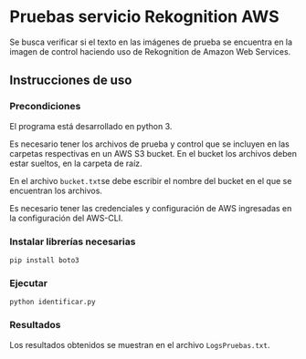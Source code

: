 # Pruebas servicio Rekognition AWS
Se busca verificar si el texto en las imágenes de prueba se encuentra en la imagen de control haciendo uso de Rekognition de Amazon Web Services.

## Instrucciones de uso
### Precondiciones
El programa está desarrollado en python 3.

Es necesario tener los archivos de prueba y control que se incluyen en las carpetas respectivas en un AWS S3 bucket. En el bucket los archivos deben estar sueltos, en la carpeta de raíz.

En el archivo `bucket.txt`se debe escribir el nombre del bucket en el que se encuentran los archivos.

Es necesario tener las credenciales y configuración de AWS ingresadas en la configuración del AWS-CLI.

### Instalar librerías necesarias
`pip install boto3`

### Ejecutar
`python identificar.py`

### Resultados
Los resultados obtenidos se muestran en el archivo `LogsPruebas.txt`.
